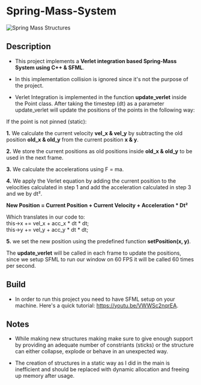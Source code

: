 # Spring-Mass-System
![Spring Mass Structures](https://github.com/ChadiHamrouni/Spring-Mass-System/assets/69485266/e295b348-d7c2-436f-b281-a8cded1e1f26)

## Description
* This project implements a **Verlet integration based Spring-Mass System using C++ & SFML**.<br>

* In this implementation collision is ignored since it's not the purpose of the project.<br> 

* Verlet Integration is implemented in the function **update_verlet** inside the Point class. After taking the timestep (dt) 
as a parameter update_verlet will update the positions of the points in the following way:<br>

If the point is not pinned (static):<br>

**1.** We calculate the current velocity **vel_x & vel_y** by subtracting the old position **old_x & old_y** from the current 
position **x & y**.

**2.** We store the current positions as old positions inside **old_x & old_y** to be used in the next frame.

**3.** We calculate the accelerations using F = ma.

**4.** We apply the Verlet equation by adding the current position to the velocities calculated in step 1 and add the 
acceleration calculated in step 3 and we by dt².<br>

**New Position = Current Position + Current Velocity + Acceleration * Dt²**<br>

Which translates in our code to:<br>
this->x += vel_x + acc_x * dt * dt;<br>
this->y += vel_y + acc_y * dt * dt;

**5.** we set the new position using the predefined function **setPosition(x, y)**.<br>

The **update_verlet** will be called in each frame to update the positions, since we setup SFML to run our window on 60 FPS it will be called 60 times per second.

## Build
* In order to run this project you need to have SFML setup on your machine.
Here's a quick tutorial: https://youtu.be/VWWSc2nqrEA.

## Notes
* While making new structures making make sure to give enough support by providing an adequate number of constriants (sticks) or the structure can either collapse, explode or behave in an unexpected way.

* The creation of structures in a static way as I did in the main is inefficient and should be replaced with dynamic allocation and freeing up memory after usage. 
